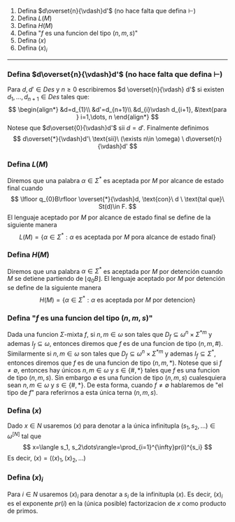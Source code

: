 1. Defina $d\overset{n}{\vdash}d'$ (no hace falta que defina $\vdash$)
2. Defina $L(M)$
3. Defina $H(M)$
4. Defina "$f$ es una funcion del tipo $(n,m,s)$"
5. Defina $(x)$
6. Defina $(x)_{i}$
---
### Defina $d\overset{n}{\vdash}d'$ (no hace falta que defina $\vdash$)
Para $d, d'\in Des$ y $n\geq 0$ escribiremos $d \overset{n}{\vdash} d'$ si existen $d_{1},\dots,d_{n+1} \in Des$ tales que:
$$
\begin{align*}
&d=d_{1}\\
&d'=d_{n+1}\\
&d_{i}\vdash d_{i+1}, &\text{para } i=1,\dots, n
\end{align*}
$$
Notese que $d\overset{0}{\vdash}d'$ $\text{sii}$ $d=d'$. Finalmente definimos
$$
d\overset{*}{\vdash}d'\ \text{sii}\ (\exists n\in \omega) \ d\overset{n}{\vdash}d'
$$
### Defina $L(M)$
Diremos que una palabra $\alpha\in \Sigma^{*}$ es aceptada por $M$ por alcance de estado final cuando
$$
\lfloor q_{0}B\rfloor \overset{*}{\vdash}d, \text{con}\ d \ \text{tal que}\ St(d)\in F.
$$
El lenguaje aceptado por $M$ por alcance de estado final se define de la siguiente manera
$$
L(M) =\{\alpha \in \Sigma^{*}: \alpha \ \text{es aceptada por $M$ pora alcance de estado final} \}
$$
### Defina $H(M)$
Diremos que una palabra $\alpha\in \Sigma^{*}$ es aceptada por $M$ por detención cuando $M$ se detiene partiendo de $\lfloor q_{0}B\rfloor$. El lenguaje aceptado por $M$ por detención se define de la siguiente manera
$$
H(M)=\{\alpha \in\Sigma^{*}: \alpha \ \text{es aceptada por $M$ por detencion}\}
$$
### Defina "$f$ es una funcion del tipo $(n,m,s)$"
Dada una funcion $\Sigma$-mixta $f$, si $n, m\in \omega$ son tales que $D_{f}\subseteq\omega^{n}\times\Sigma^{*m}$ y ademas $I_{f}\subseteq \omega$, entonces diremos que $f$ es de una funcion de tipo $(n,m,\#)$. 
Similarmente si $n, m\in \omega$ son tales que $D_{f}\subseteq\omega^{n}\times\Sigma^{*m}$ y ademas $I_{f}\subseteq \Sigma^{*}$, entonces diremos que $f$ es de una funcion de tipo $(n,m,*)$.
Notese que si $f \neq \emptyset$, entonces hay únicos $n, m\in \omega$ y $s\in \{\#,*\}$ tales que $f$ es una funcion de tipo $(n, m, s)$. Sin embargo $\emptyset$ es una funcion de tipo $(n,m,s)$ cualesquiera sean $n, m\in \omega$ y $s\in \{\#, *\}$.
De esta forma, cuando $f\neq \emptyset$ hablaremos de "el tipo de $f$" para referirnos a esta única terna $(n,m,s)$.
### Defina $(x)$
Dado $x\in N$ usaremos $(x)$ para denotar a la única infinitupla $(s_{1},s_{2},\dots)\in \omega^{[N]}$  tal que 
$$
x=\langle s_1, s_2\dots\rangle=\prod_{i=1}^{\infty}pr(i)^{s_i}
$$
Es decir, $(x)=((x)_{1}, (x)_{2},\dots)$ 
### Defina $(x)_{i}$
Para $i\in N$ usaremos $(x)_{i}$ para denotar a $s_{i}$ de la infinitupla $(x)$.
Es decir, $(x)_i$ es el exponente $pr(i)$ en la (única posible) factorizacion de $x$ como producto de primos.